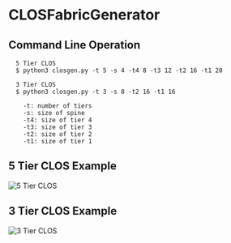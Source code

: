 # CLOSFabricGenerator

## Command Line Operation
```
  5 Tier CLOS
  $ python3 closgen.py -t 5 -s 4 -t4 8 -t3 12 -t2 16 -t1 20

  3 Tier CLOS
  $ python3 closgen.py -t 3 -s 8 -t2 16 -t1 16

    -t: number of tiers
    -s: size of spine
    -t4: size of tier 4
    -t3: size of tier 3
    -t2: size of tier 2
    -t1: size of tier 1
```

## 5 Tier CLOS Example
![5 Tier CLOS](https://github.com/m4cfarlane/CLOSFabricGenerator/blob/main/5tier_clos.png?raw=true)

## 3 Tier CLOS Example
![3 Tier CLOS](https://github.com/m4cfarlane/CLOSFabricGenerator/blob/main/3tier_clos.png?raw=true)